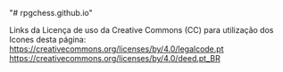 "# rpgchess.github.io" 

Links da Licença de uso da Creative Commons (CC) para utilização dos Icones desta página:
https://creativecommons.org/licenses/by/4.0/legalcode.pt
https://creativecommons.org/licenses/by/4.0/deed.pt_BR